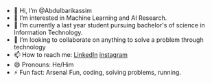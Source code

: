 - 👋 Hi, I’m @Abdulbarikassim
- 👀 I’m interested in Machine Learning and AI Research.
- 🌱 I’m currently a last year student pursuing bachelor's of science in Information Technology.
- 💞️ I’m looking to collaborate on anything to solve a problem through technology
- 📫 How to reach me: [LinkedIn](https://www.linkedin.com/in/abdulbari-kassim-a86726300) [instagram](https://www.instagram.com/abdi6ari/profilecard/?igsh=MXg0cWZzejYxOXBudA==)
- 😄 Pronouns: He/Him
- ⚡ Fun fact: Arsenal Fun, coding, solving problems, running.
<!---
Abdulbarikassim/Abdulbarikassim is a ✨ special ✨ repository because its `README.md` (this file) appears on your GitHub profile.
You can click the Preview link to take a look at your changes.
--->
